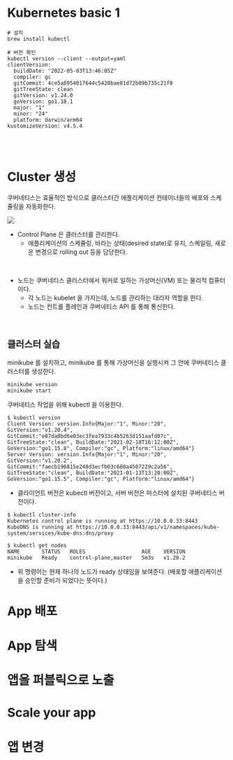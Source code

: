# Kubernetes basic 1



```shell
# 설치
brew install kubectl

# 버전 확인
kubectl version --client --output=yaml
clientVersion:
  buildDate: "2022-05-03T13:46:05Z"
  compiler: gc
  gitCommit: 4ce5a8954017644c5420bae81d72b09b735c21f0
  gitTreeState: clean
  gitVersion: v1.24.0
  goVersion: go1.18.1
  major: "1"
  minor: "24"
  platform: darwin/arm64
kustomizeVersion: v4.5.4
```

<br /><br />

# Cluster 생성

쿠버네티스는 효율적인 방식으로 클러스터간 애플리케이션 컨테이너들의 배포와 스케쥴링을 자동화한다.

![](https://d33wubrfki0l68.cloudfront.net/283cc20bb49089cb2ca54d51b4ac27720c1a7902/34424/docs/tutorials/kubernetes-basics/public/images/module_01_cluster.svg)

- Control Plane 은 클러스터를 관리한다.
  - 애플리케이션의 스케쥴링, 바라는 상태(desired state)로 유지, 스케일링, 새로운 변경으로 rolling out 등을 담당한다.

<br />

- 노드는 쿠버네티스 클러스터에서 워커로 일하는 가상머신(VM) 또는 물리적 컴퓨터이다.
  - 각 노드는 kubelet 을 가지는데, 노드를 관리하는 대리자 역할을 한다.
  - 노드는 컨트롤 플레인과 쿠버네티스 API 를 통해 통신한다.



<br />

## 클러스터 실습

minikube 를 설치하고, minikube 를 통해 가상머신을 실행시켜 그 안에 쿠버네티스 클러스터를 생성한다.

```shell
minikube version
minikube start
```

쿠버네티스 작업을 위해 kubectl 을 이용한다.

```shell
$ kubectl version
Client Version: version.Info{Major:"1", Minor:"20", GitVersion:"v1.20.4", GitCommit:"e87da0bd6e03ec3fea7933c4b5263d151aafd07c", GitTreeState:"clean", BuildDate:"2021-02-18T16:12:00Z", GoVersion:"go1.15.8", Compiler:"gc", Platform:"linux/amd64"}
Server Version: version.Info{Major:"1", Minor:"20", GitVersion:"v1.20.2", GitCommit:"faecb196815e248d3ecfb03c680a4507229c2a56", GitTreeState:"clean", BuildDate:"2021-01-13T13:20:00Z", GoVersion:"go1.15.5", Compiler:"gc", Platform:"linux/amd64"}
```

- 클라이언트 버전은 kubectl 버전이고, 서버 버전은 마스터에 설치된 쿠버네티스 버전이다.

```shell
$ kubectl cluster-info
Kubernetes control plane is running at https://10.0.0.33:8443
KubeDNS is running at https://10.0.0.33:8443/api/v1/namespaces/kube-system/services/kube-dns:dns/proxy

$ kubectl get nodes
NAME       STATUS   ROLES                  AGE    VERSION
minikube   Ready    control-plane,master   5m3s   v1.20.2
```

- 위 명령어는 현재 하나의 노드가 ready 상태임을 보여준다. (배포할 애플리케이션을 승인할 준비가 되었다는 뜻이다.)

# App 배포







# App 탐색







# 앱을 퍼블릭으로 노출







# Scale your app







# 앱 변경





<br />

<br />

<br />

<br />

<br />
